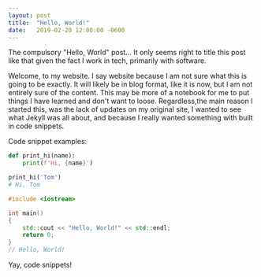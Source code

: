 ```yaml
---
layout: post
title:  "Hello, World!"
date:   2019-02-20 12:00:00 -0600
---
```


The compulsory "Hello, World" post... It only seems right to title this post like that given the fact I work in tech, primarily with software.

Welcome, to my website. I say website because I am not sure what this is going to be exactly. It will likely be in blog format, like it is now, but I am not entirely sure of the content. This may be more of a notebook for me to put things I have learned and don't want to loose. Regardless,the main reason I started this, was the lack of updates on my original site, I wanted to see what Jekyll was all about, and because I really wanted something with built in code snippets.

Code snippet examples:

```python
def print_hi(name):
    print(f'Hi, {name}')

print_hi('Tom')
# Hi, Tom
```

```cpp
#include <iostream>

int main()
{
    std::cout << "Hello, World!" << std::endl;
    return 0;
}
// Hello, World!
```

Yay, code snippets!
